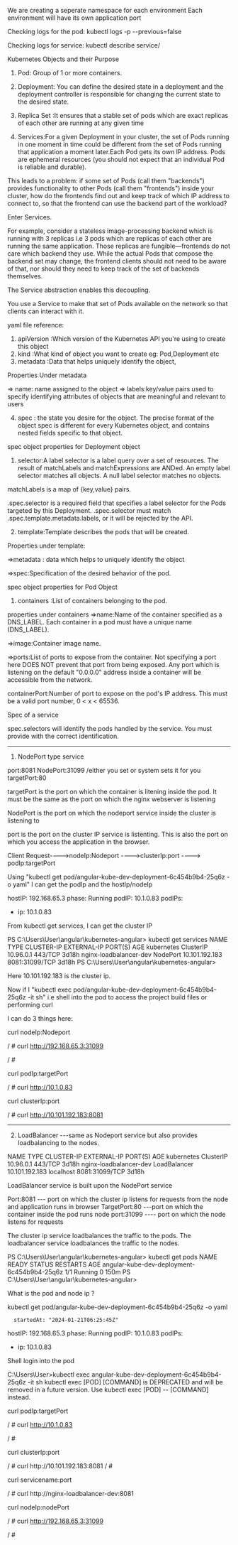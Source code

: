 We are creating a seperate namespace for each environment
Each environment will have its own application port

Checking logs for the pod:
kubectl logs -p <pod-name> --previous=false

Checking logs for service:
kubectl describe service/<service-name>

Kubernetes Objects and their Purpose

1. Pod: Group of 1 or more containers.

2. Deployment: You can define the desired state in a deployment and the deployment controller is
responsible for changing the current state to the desired state.

3. Replica Set :It ensures that a stable set of pods which are exact replicas of each other are
running at any given time

4. Services:For a given Deployment in your cluster, the set of Pods running in one moment in time could be different from the set of Pods running that application a moment later.Each Pod gets its own IP address.
Pods are ephemeral resources (you should not expect that an individual Pod is reliable and durable).

This leads to a problem: if some set of Pods (call them "backends") provides functionality to other Pods (call them "frontends") inside your cluster, how do the frontends find out and keep track of which IP address to connect to, so that the frontend can use the backend part of the workload?

Enter Services.

For example, consider a stateless image-processing backend which is running with 3 replicas i.e 3 pods which are replicas of each other are running the same application. Those replicas are fungible—frontends do not care which backend they use. While the actual Pods that compose the backend set may change, the frontend clients should not need to be aware of that, nor should they need to keep track of the set of backends themselves.

The Service abstraction enables this decoupling.

You use a Service to make that set of Pods available on the network so that clients can interact with it.



yaml file reference:

1. apiVersion :Which version of the Kubernetes API you're using to create this object
2. kind :What kind of object you want to create eg: Pod,Deployment etc
3. metadata :Data that helps uniquely identify the object,

Properties Under metadata

=> name: name assigned to the object
=> labels:key/value pairs used to specify identifying attributes of objects that are meaningful and relevant to users

4. spec : the state you desire for the object. The precise format of the object spec is different for every Kubernetes object, and contains nested fields specific to that object.


spec object properties for Deployment object

1. selector:A label selector is a label query over a set of resources. The result of matchLabels and matchExpressions are ANDed. An empty label selector matches all objects. A null label selector matches no objects.

matchLabels is a map of {key,value} pairs. 

.spec.selector is a required field that specifies a label selector for the Pods targeted by this Deployment.
.spec.selector must match .spec.template.metadata.labels, or it will be rejected by the API.

2. template:Template describes the pods that will be created. 

Properties under template:

=>metadata : data which helps to uniquely identify the object

=>spec:Specification of the desired behavior of the pod. 

spec object properties for Pod Object

1. containers :List of containers belonging to the pod. 

properties under containers
=>name:Name of the container specified as a DNS_LABEL. Each container in a pod must have a unique name (DNS_LABEL).

=>image:Container image name. 

=>ports:List of ports to expose from the container. Not specifying a port here DOES NOT prevent that port from being exposed. Any port which is listening on the default "0.0.0.0" address inside a container will be accessible from the network.

containerPort:Number of port to expose on the pod's IP address. This must be a valid port number, 0 < x < 65536.

Spec  of a service

spec.selectors will identify the pods handled by the service.
You must provide with the correct identification.

---------------------------------------------------------------------------------------------------------------
1. NodePort type service

port:8081
NodePort:31099  /either you set or system sets it for you
targetPort:80

targetPort is the port on which the container is litening inside the pod.
It must be the same as the port on which the nginx webserver is listening

NodePort is the port on which the nodeport service inside the cluster is listening to

port is the port on the cluster IP service is listenting. This is also the port on which you
access the application in the browser.

Client Request---->nodeIp:Nodeport ---->clusterIp:port ----> podIp:targetPort

Using "kubectl get pod/angular-kube-dev-deployment-6c454b9b4-25q6z -o yaml"
I can get the podIp and the hostIp/nodeIp

 hostIP: 192.168.65.3
  phase: Running
  podIP: 10.1.0.83
  podIPs:
  - ip: 10.1.0.83
  
From kubectl get services, I can get the cluster IP

PS C:\Users\User\angular\kubernetes-angular> kubectl get services
NAME                     TYPE        CLUSTER-IP       EXTERNAL-IP   PORT(S)          AGE
kubernetes               ClusterIP   10.96.0.1        <none>        443/TCP          3d18h
nginx-loadbalancer-dev   NodePort    10.101.192.183   <none>        8081:31099/TCP   3d18h
PS C:\Users\User\angular\kubernetes-angular> 

Here 10.101.192.183  is the cluster ip.

Now if I "kubectl exec pod/angular-kube-dev-deployment-6c454b9b4-25q6z -it sh"
i.e shell into the pod to access the project build files or performing curl

I can do 3 things here:

curl nodeIp:Nodeport

/ # curl http://192.168.65.3:31099
<!doctype html>
<html lang="en" data-critters-container>
<head>
  <meta charset="utf-8">
  <title>KubernetesAngular</title>
  <base href="/">
  <meta name="viewport" content="width=device-width, initial-scale=1">
  <link rel="icon" type="image/x-icon" href="favicon.ico">
<link rel="stylesheet" href="styles.ef46db3751d8e999.css"></head>
<body>
  <app-root></app-root>
<script src="runtime.b5090f3ab16f25ec.js" type="module"></script><script src="polyfills.7f5ceee59efdad27.js" type="module"></script><script src="main.740f9b04639d4b52.js" type="module"></script></body>
</html>
/ #

curl podIp:targetPort

/ # curl http://10.1.0.83
<!doctype html>
<html lang="en" data-critters-container>
<head>
  <meta charset="utf-8">
  <title>KubernetesAngular</title>
  <base href="/">
  <meta name="viewport" content="width=device-width, initial-scale=1">
  <link rel="icon" type="image/x-icon" href="favicon.ico">
<link rel="stylesheet" href="styles.ef46db3751d8e999.css"></head>
<body>
  <app-root></app-root>
<script src="runtime.b5090f3ab16f25ec.js" type="module"></script><script src="polyfills.7f5ceee59efdad27.js" type="module"></script><script src="main.740f9b04639d4b52.js" type="module"></script></body>
</html>


curl clusterIp:port

/ # curl http://10.101.192.183:8081
<!doctype html>
<html lang="en" data-critters-container>
<head>
  <meta charset="utf-8">
  <title>KubernetesAngular</title>
  <base href="/">
  <meta name="viewport" content="width=device-width, initial-scale=1">
  <link rel="icon" type="image/x-icon" href="favicon.ico">
<link rel="stylesheet" href="styles.ef46db3751d8e999.css"></head>
<body>
  <app-root></app-root>
<script src="runtime.b5090f3ab16f25ec.js" type="module"></script><script src="polyfills.7f5ceee59efdad27.js" type="module"></script><script src="main.740f9b04639d4b52.js" type="module"></script></body>
</html>

------------------------------------------------------------------------------------------------------------

2. LoadBalancer ---same as Nodeport service but also provides loadbalancing to the nodes.

NAME                     TYPE           CLUSTER-IP       EXTERNAL-IP   PORT(S)          AGE
kubernetes               ClusterIP      10.96.0.1        <none>        443/TCP          3d18h
nginx-loadbalancer-dev   LoadBalancer   10.101.192.183   localhost     8081:31099/TCP   3d18h

LoadBalancer service is built upon the NodePort service

Port:8081  --- port on which the cluster ip listens for requests from the node and application runs in browser
TargetPort:80   ---port on which the container inside the pod runs
node port:31099  ---- port on which the node listens for requests

The cluster ip service loadbalances the traffic to the pods.
The loadbalancer service loadbalances the traffic to the nodes.

PS C:\Users\User\angular\kubernetes-angular> kubectl get pods
NAME                                          READY   STATUS    RESTARTS   AGE
angular-kube-dev-deployment-6c454b9b4-25q6z   1/1     Running   0          150m
PS C:\Users\User\angular\kubernetes-angular> 

What is the pod and node ip ?

kubectl get pod/angular-kube-dev-deployment-6c454b9b4-25q6z -o yaml

      startedAt: "2024-01-21T06:25:45Z"
  hostIP: 192.168.65.3
  phase: Running
  podIP: 10.1.0.83
  podIPs:
  - ip: 10.1.0.83
  
 Shell login into the pod
 
 C:\Users\User>kubectl exec angular-kube-dev-deployment-6c454b9b4-25q6z -it sh
kubectl exec [POD] [COMMAND] is DEPRECATED and will be removed in a future version. Use kubectl exec [POD] -- [COMMAND] instead.

curl podIp:targetPort


/ # curl http://10.1.0.83
<!doctype html>
<html lang="en" data-critters-container>
<head>
  <meta charset="utf-8">
  <title>KubernetesAngular</title>
  <base href="/">
  <meta name="viewport" content="width=device-width, initial-scale=1">
  <link rel="icon" type="image/x-icon" href="favicon.ico">
<link rel="stylesheet" href="styles.ef46db3751d8e999.css"></head>
<body>
  <app-root></app-root>
<script src="runtime.b5090f3ab16f25ec.js" type="module"></script><script src="polyfills.7f5ceee59efdad27.js" type="module"></script><script src="main.740f9b04639d4b52.js" type="module"></script></body>
</html>
/ #


curl clusterIp:port

</html>
/ # curl http://10.101.192.183:8081
<!doctype html>
<html lang="en" data-critters-container>
<head>
  <meta charset="utf-8">
  <title>KubernetesAngular</title>
  <base href="/">
  <meta name="viewport" content="width=device-width, initial-scale=1">
  <link rel="icon" type="image/x-icon" href="favicon.ico">
<link rel="stylesheet" href="styles.ef46db3751d8e999.css"></head>
<body>
  <app-root></app-root>
<script src="runtime.b5090f3ab16f25ec.js" type="module"></script><script src="polyfills.7f5ceee59efdad27.js" type="module"></script><script src="main.740f9b04639d4b52.js" type="module"></script></body>
</html>
/ #


curl servicename:port

/ # curl http://nginx-loadbalancer-dev:8081
<!doctype html>
<html lang="en" data-critters-container>
<head>
  <meta charset="utf-8">
  <title>KubernetesAngular</title>
  <base href="/">
  <meta name="viewport" content="width=device-width, initial-scale=1">
  <link rel="icon" type="image/x-icon" href="favicon.ico">
<link rel="stylesheet" href="styles.ef46db3751d8e999.css"></head>
<body>
  <app-root></app-root>
<script src="runtime.b5090f3ab16f25ec.js" type="module"></script><script src="polyfills.7f5ceee59efdad27.js" type="module"></script><script src="main.740f9b04639d4b52.js" type="module"></script></body>
</html>


curl nodeIp:nodePort

/ # curl http://192.168.65.3:31099
<!doctype html>
<html lang="en" data-critters-container>
<head>
  <meta charset="utf-8">
  <title>KubernetesAngular</title>
  <base href="/">
  <meta name="viewport" content="width=device-width, initial-scale=1">
  <link rel="icon" type="image/x-icon" href="favicon.ico">
<link rel="stylesheet" href="styles.ef46db3751d8e999.css"></head>
<body>
  <app-root></app-root>
<script src="runtime.b5090f3ab16f25ec.js" type="module"></script><script src="polyfills.7f5ceee59efdad27.js" type="module"></script><script src="main.740f9b04639d4b52.js" type="module"></script></body>
</html>
/ #

